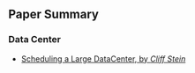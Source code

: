 Paper Summary
---

### Data Center 
- [Scheduling a Large DataCenter, by *Cliff Stein*](http://www.nii.ac.jp/shonan/seminar011/files/2012/02/stein.pdf)